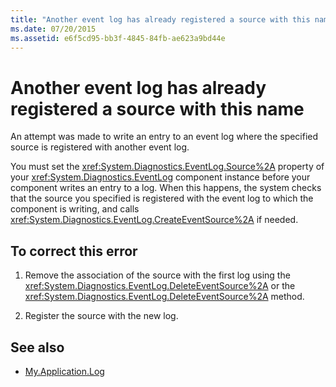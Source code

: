 ```yaml
---
title: "Another event log has already registered a source with this name"
ms.date: 07/20/2015
ms.assetid: e6f5cd95-bb3f-4845-84fb-ae623a9bd44e
---
```

# Another event log has already registered a source with this name
An attempt was made to write an entry to an event log where the specified source is registered with another event log.  
  
 You must set the <xref:System.Diagnostics.EventLog.Source%2A> property of your <xref:System.Diagnostics.EventLog> component instance before your component writes an entry to a log. When this happens, the system checks that the source you specified is registered with the event log to which the component is writing, and calls <xref:System.Diagnostics.EventLog.CreateEventSource%2A> if needed.  
  
## To correct this error  
  
1.  Remove the association of the source with the first log using the <xref:System.Diagnostics.EventLog.DeleteEventSource%2A> or the <xref:System.Diagnostics.EventLog.DeleteEventSource%2A> method.  
  
2.  Register the source with the new log.  
  
## See also
- [My.Application.Log](xref:Microsoft.VisualBasic.ApplicationServices.ApplicationBase.Log)

